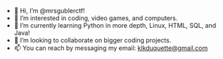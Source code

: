 - 👋 Hi, I’m @mrsgublerctf!
- 👀 I’m interested in coding, video games, and computers.
- 🌱 I’m currently learning Python in more depth, Linux, HTML, SQL, and Java!
- 💞️ I’m looking to collaborate on bigger coding projects.
- 📫 You can reach by messaging my email: klkduquette@gmail.com
